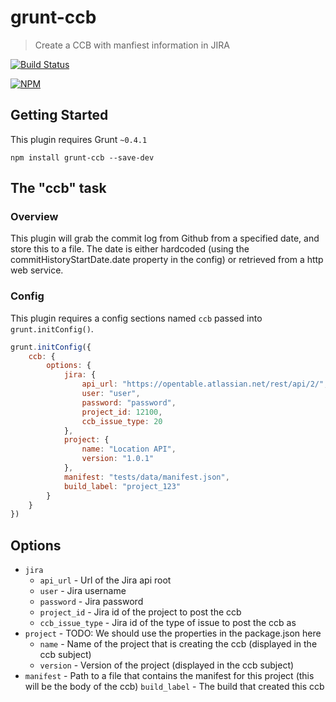 # grunt-ccb

> Create a CCB with manfiest information in JIRA

[![Build Status](https://travis-ci.org/christriddle/grunt-ccb.svg?branch=master)](https://travis-ci.org/christriddle/grunt-ccb)

[![NPM](https://nodei.co/npm/grunt-ccb.png)](https://nodei.co/npm/grunt-ccb)

## Getting Started
This plugin requires Grunt `~0.4.1`

```shell
npm install grunt-ccb --save-dev
```

## The "ccb" task

### Overview
This plugin will grab the commit log from Github from a specified date, and store this to a file.
The date is either hardcoded (using the commitHistoryStartDate.date property in the config) or retrieved from a http web service.

### Config
This plugin requires a config sections named `ccb` passed into `grunt.initConfig()`.

```js
grunt.initConfig({
    ccb: {
        options: {
            jira: {
                api_url: "https://opentable.atlassian.net/rest/api/2/",
                user: "user",
                password: "password",
                project_id: 12100,
                ccb_issue_type: 20
            },
            project: {
                name: "Location API",
                version: "1.0.1"
            },
            manifest: "tests/data/manifest.json",
            build_label: "project_123"
        }
    }
})
```

## Options

- `jira`
    - `api_url` - Url of the Jira api root
    - `user` - Jira username
    - `password`  - Jira password
    - `project_id`  - Jira id of the project to post the ccb
    - `ccb_issue_type`  - Jira id of the type of issue to post the ccb as
- `project` - TODO: We should use the properties in the package.json here
    - `name` - Name of the project that is creating the ccb (displayed in the ccb subject)
    - `version` - Version of the project (displayed in the ccb subject)
- `manifest` - Path to a file that contains the manifest for this project (this will be the body of the ccb)
  `build_label` - The build that created this ccb
